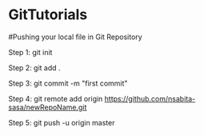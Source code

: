 # GitTutorials

#Pushing your local file in Git Repository

Step 1: git init

Step 2: git add . 

Step 3: git commit -m "first commit"

Step 4: git remote add origin https://github.com/nsabita-sasa/newRepoName.git

Step 5: git push -u origin master
